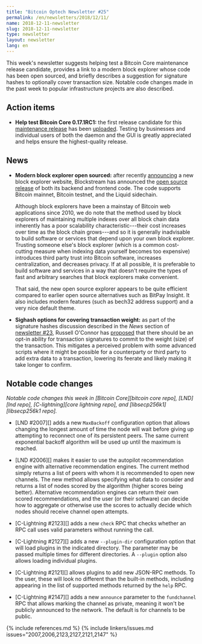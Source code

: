 ```yaml
---
title: "Bitcoin Optech Newsletter #25"
permalink: /en/newsletters/2018/12/11/
name: 2018-12-11-newsletter
slug: 2018-12-11-newsletter
type: newsletter
layout: newsletter
lang: en
---
```

This week's newsletter suggests helping test a Bitcoin Core maintenance
release candidate, provides a link to a modern block explorer whose code
has been open sourced, and briefly describes a suggestion for signature
hashes to optionally cover transaction size.  Notable code changes made
in the past week to popular infrastructure projects are also described.

## Action items

- **Help test Bitcoin Core 0.17.1RC1:** the first release candidate for
  this [maintenance release][] has been [uploaded][V0.17.1rc1].  Testing by businesses
  and individual users of both the daemon and the GUI is greatly
  appreciated and helps ensure the highest-quality release.

## News

- **Modern block explorer open sourced:** after recently
  [announcing][explorer announce] a new block explorer website,
  Blockstream has announced the [open source release][explorer code
  announce] of both its backend and frontend code.  The code supports
  Bitcoin mainnet, Bitcoin testnet, and the Liquid sidechain.

    Although block explorers have been a mainstay of Bitcoin web
    applications since 2010, we do note that the method used by block
    explorers of maintaining multiple indexes over all block chain data
    inherently has a poor scalability characteristic---their cost
    increases over time as the block chain grows---and so it is
    generally inadvisable to build software or services that depend upon
    your own block explorer.  Trusting someone else's block explorer
    (which is a common cost-cutting measure when indexing data yourself
    becomes too expensive) introduces third party trust into Bitcoin
    software, increases centralization, and decreases privacy.  If at
    all possible, it is preferable to build software and services in a
    way that doesn't require the types of fast and arbitrary searches
    that block explorers make convenient.

    That said, the new open source explorer appears to be quite
    efficient compared to earlier open source alternatives such as
    BitPay Insight.  It also includes modern features (such as bech32
    address support) and a very nice default theme.

- **Sighash options for covering transaction weight:** as part of the
  signature hashes discussion described in the *News* section of
  [newsletter #23][], Russell O'Connor has [proposed][weight sighash]
  that there should be an opt-in ability for transaction signatures to
  commit to the weight (size) of the transaction.  This mitigates a
  perceived problem with some advanced scripts where it might be
  possible for a counterparty or third party to add extra data to a
  transaction, lowering its feerate and likely making it take longer to
  confirm.

## Notable code changes

*Notable code changes this week in [Bitcoin Core][bitcoin core repo],
[LND][lnd repo], [C-lightning][core lightning repo], and [libsecp256k1][libsecp256k1
repo].*

- [LND #2007][] adds a new `MaxBackoff` configuration option that allows
  changing the longest amount of time the node will wait before
  giving up attempting to reconnect one of its persistent peers.
  The same current exponential backoff algorithm will be used up until
  the maximum is reached.

- [LND #2006][] makes it easier to use the autopilot recommendation
  engine with alternative recommendation engines.  The current method
  simply returns a list of peers with whom it is recommended to open new
  channels.  The new method allows specifying what data to consider and
  returns a list of nodes scored by the algorithm (higher scores being
  better).  Alternative recommendation engines can return their own scored
  recommendations, and the user (or their software) can decide how to
  aggregate or otherwise use the scores to actually decide which nodes
  should receive channel open attempts.

- [C-Lightning #2123][] adds a new `check` RPC that checks whether an
  RPC call uses valid parameters without running the call.

- [C-Lightning #2127][] adds a new `--plugin-dir` configuration option
  that will load plugins in the indicated directory.  The parameter may
  be passed multiple times for different directories.  A `--plugin`
  option also allows loading individual plugins.

- [C-Lightning #2121][] allows plugins to add new JSON-RPC methods.  To
  the user, these will look no different than the built-in methods,
  including appearing in the list of supported methods returned by the
  `help` RPC.

- [C-Lightning #2147][] adds a new `announce` parameter to the
  `fundchannel` RPC that allows marking the channel as private, meaning
  it won't be publicly announced to the network.  The default is for
  channels to be public.

{% include references.md %}
{% include linkers/issues.md issues="2007,2006,2123,2127,2121,2147" %}

[V0.17.1rc1]: https://bitcoincore.org/bin/bitcoin-core-0.17.1/
[maintenance release]: https://bitcoincore.org/en/lifecycle/#maintenance-releases
[explorer announce]: https://blockstream.com/2018/11/06/explorer-launch/
[explorer code announce]: https://blockstream.com/2018/12/06/esplora-source-announcement/
[weight sighash]: https://lists.linuxfoundation.org/pipermail/bitcoin-dev/2018-December/016534.html
[newsletter #23]: /en/newsletters/2018/11/27/#sighash-updates

